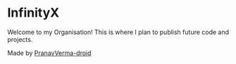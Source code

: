 # InfinityX

Welcome to my Organisation!
This is where I plan to publish future code and projects.

Made by [PranavVerma-droid](https://github.com/PranavVerma-droid)
